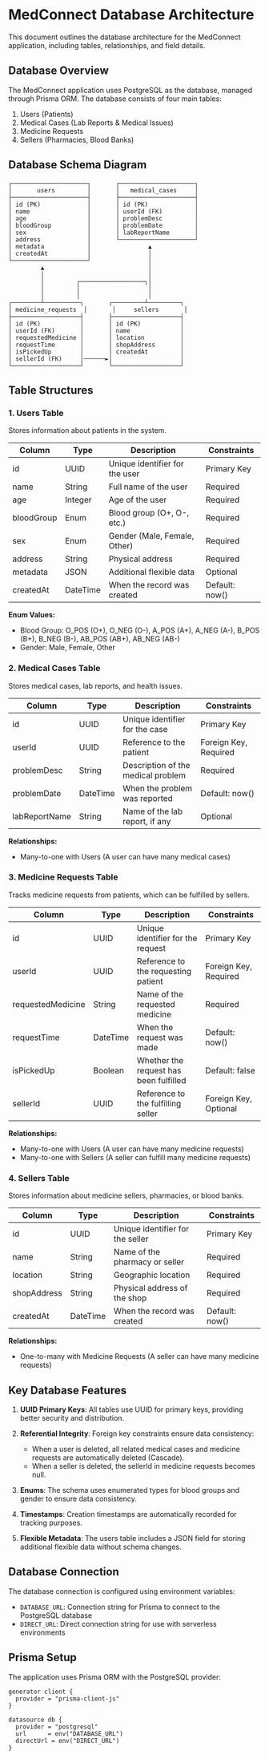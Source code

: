 # MedConnect Database Architecture

This document outlines the database architecture for the MedConnect application, including tables, relationships, and field details.

## Database Overview

The MedConnect application uses PostgreSQL as the database, managed through Prisma ORM. The database consists of four main tables:

1. Users (Patients)
2. Medical Cases (Lab Reports & Medical Issues)
3. Medicine Requests
4. Sellers (Pharmacies, Blood Banks)

## Database Schema Diagram

```
┌─────────────────────┐       ┌─────────────────────┐
│       users         │       │   medical_cases     │
├─────────────────────┤       ├─────────────────────┤
│ id (PK)             │       │ id (PK)             │
│ name                │       │ userId (FK)         │
│ age                 │       │ problemDesc         │
│ bloodGroup          │       │ problemDate         │
│ sex                 │       │ labReportName       │
│ address             │       └─────────────────────┘
│ metadata            │                ▲
│ createdAt           │                │
└─────────────────────┘                │
         ▲                             │
         │                             │
         │         ┌──────────────────┐│
         │         │                   │
         │         │                   │
┌────────┴──────────┐       ┌─────────┴─────────┐
│ medicine_requests  │       │     sellers       │
├───────────────────┤       ├───────────────────┤
│ id (PK)           │       │ id (PK)           │
│ userId (FK)       │       │ name              │
│ requestedMedicine │       │ location          │
│ requestTime       │       │ shopAddress       │
│ isPickedUp        │       │ createdAt         │
│ sellerId (FK)     │──────►│                   │
└───────────────────┘       └───────────────────┘
```

## Table Structures

### 1. Users Table

Stores information about patients in the system.

| Column     | Type      | Description                          | Constraints       |
|------------|-----------|--------------------------------------|-------------------|
| id         | UUID      | Unique identifier for the user       | Primary Key       |
| name       | String    | Full name of the user                | Required          |
| age        | Integer   | Age of the user                      | Required          |
| bloodGroup | Enum      | Blood group (O+, O-, etc.)           | Required          |
| sex        | Enum      | Gender (Male, Female, Other)         | Required          |
| address    | String    | Physical address                     | Required          |
| metadata   | JSON      | Additional flexible data             | Optional          |
| createdAt  | DateTime  | When the record was created          | Default: now()    |

**Enum Values:**
- Blood Group: O_POS (O+), O_NEG (O-), A_POS (A+), A_NEG (A-), B_POS (B+), B_NEG (B-), AB_POS (AB+), AB_NEG (AB-)
- Gender: Male, Female, Other

### 2. Medical Cases Table

Stores medical cases, lab reports, and health issues.

| Column        | Type      | Description                          | Constraints                    |
|---------------|-----------|--------------------------------------|--------------------------------|
| id            | UUID      | Unique identifier for the case       | Primary Key                    |
| userId        | UUID      | Reference to the patient             | Foreign Key, Required          |
| problemDesc   | String    | Description of the medical problem   | Required                       |
| problemDate   | DateTime  | When the problem was reported        | Default: now()                 |
| labReportName | String    | Name of the lab report, if any       | Optional                       |

**Relationships:**
- Many-to-one with Users (A user can have many medical cases)

### 3. Medicine Requests Table

Tracks medicine requests from patients, which can be fulfilled by sellers.

| Column            | Type      | Description                          | Constraints                    |
|-------------------|-----------|--------------------------------------|--------------------------------|
| id                | UUID      | Unique identifier for the request    | Primary Key                    |
| userId            | UUID      | Reference to the requesting patient  | Foreign Key, Required          |
| requestedMedicine | String    | Name of the requested medicine       | Required                       |
| requestTime       | DateTime  | When the request was made            | Default: now()                 |
| isPickedUp        | Boolean   | Whether the request has been fulfilled| Default: false                |
| sellerId          | UUID      | Reference to the fulfilling seller   | Foreign Key, Optional          |

**Relationships:**
- Many-to-one with Users (A user can have many medicine requests)
- Many-to-one with Sellers (A seller can fulfill many medicine requests)

### 4. Sellers Table

Stores information about medicine sellers, pharmacies, or blood banks.

| Column      | Type      | Description                          | Constraints            |
|-------------|-----------|--------------------------------------|-----------------------|
| id          | UUID      | Unique identifier for the seller     | Primary Key            |
| name        | String    | Name of the pharmacy or seller       | Required               |
| location    | String    | Geographic location                  | Required               |
| shopAddress | String    | Physical address of the shop         | Required               |
| createdAt   | DateTime  | When the record was created          | Default: now()         |

**Relationships:**
- One-to-many with Medicine Requests (A seller can have many medicine requests)

## Key Database Features

1. **UUID Primary Keys**: All tables use UUID for primary keys, providing better security and distribution.

2. **Referential Integrity**: Foreign key constraints ensure data consistency:
   - When a user is deleted, all related medical cases and medicine requests are automatically deleted (Cascade).
   - When a seller is deleted, the sellerId in medicine requests becomes null.

3. **Enums**: The schema uses enumerated types for blood groups and gender to ensure data consistency.

4. **Timestamps**: Creation timestamps are automatically recorded for tracking purposes.

5. **Flexible Metadata**: The users table includes a JSON field for storing additional flexible data without schema changes.

## Database Connection

The database connection is configured using environment variables:
- `DATABASE_URL`: Connection string for Prisma to connect to the PostgreSQL database
- `DIRECT_URL`: Direct connection string for use with serverless environments

## Prisma Setup

The application uses Prisma ORM with the PostgreSQL provider:

```prisma
generator client {
  provider = "prisma-client-js"
}

datasource db {
  provider = "postgresql"
  url      = env("DATABASE_URL")
  directUrl = env("DIRECT_URL")
}
```
